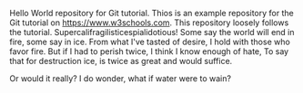 Hello World repository for Git tutorial. Thios is an example repository for the Git tutorial on https://www.w3schools.com. This repository loosely follows the tutorial. Supercalifragilisticespialidotious!
Some say the world will end in fire, some say in ice.
From what I've tasted of desire, I hold with those who favor fire. 
But if I had to perish twice, I think I know enough of hate, 
To say that for destruction ice, is twice as great and would suffice.

Or would it really? I do wonder, what if water were to wain?
